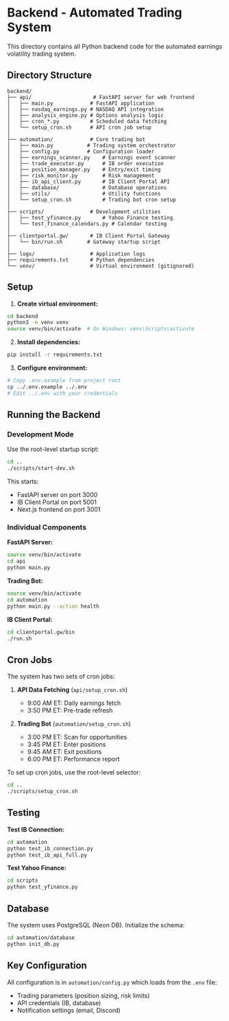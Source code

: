 # Backend - Automated Trading System

This directory contains all Python backend code for the automated earnings volatility trading system.

## Directory Structure

```
backend/
├── api/                    # FastAPI server for web frontend
│   ├── main.py            # FastAPI application
│   ├── nasdaq_earnings.py # NASDAQ API integration
│   ├── analysis_engine.py # Options analysis logic
│   ├── cron_*.py          # Scheduled data fetching
│   └── setup_cron.sh      # API cron job setup
│
├── automation/            # Core trading bot
│   ├── main.py           # Trading system orchestrator
│   ├── config.py         # Configuration loader
│   ├── earnings_scanner.py    # Earnings event scanner
│   ├── trade_executor.py      # IB order execution
│   ├── position_manager.py    # Entry/exit timing
│   ├── risk_monitor.py        # Risk management
│   ├── ib_api_client.py       # IB Client Portal API
│   ├── database/              # Database operations
│   ├── utils/                 # Utility functions
│   └── setup_cron.sh          # Trading bot cron setup
│
├── scripts/               # Development utilities
│   ├── test_yfinance.py       # Yahoo Finance testing
│   └── test_finance_calendars.py # Calendar testing
│
├── clientportal.gw/       # IB Client Portal Gateway
│   └── bin/run.sh        # Gateway startup script
│
├── logs/                  # Application logs
├── requirements.txt       # Python dependencies
└── venv/                  # Virtual environment (gitignored)
```

## Setup

1. **Create virtual environment:**
```bash
cd backend
python3 -m venv venv
source venv/bin/activate  # On Windows: venv\Scripts\activate
```

2. **Install dependencies:**
```bash
pip install -r requirements.txt
```

3. **Configure environment:**
```bash
# Copy .env.example from project root
cp ../.env.example ../.env
# Edit ../.env with your credentials
```

## Running the Backend

### Development Mode

Use the root-level startup script:
```bash
cd ..
./scripts/start-dev.sh
```

This starts:
- FastAPI server on port 3000
- IB Client Portal on port 5001
- Next.js frontend on port 3001

### Individual Components

**FastAPI Server:**
```bash
source venv/bin/activate
cd api
python main.py
```

**Trading Bot:**
```bash
source venv/bin/activate
cd automation
python main.py --action health
```

**IB Client Portal:**
```bash
cd clientportal.gw/bin
./run.sh
```

## Cron Jobs

The system has two sets of cron jobs:

1. **API Data Fetching** (`api/setup_cron.sh`)
   - 9:00 AM ET: Daily earnings fetch
   - 3:50 PM ET: Pre-trade refresh

2. **Trading Bot** (`automation/setup_cron.sh`)
   - 3:00 PM ET: Scan for opportunities
   - 3:45 PM ET: Enter positions
   - 9:45 AM ET: Exit positions
   - 6:00 PM ET: Performance report

To set up cron jobs, use the root-level selector:
```bash
cd ..
./scripts/setup_cron.sh
```

## Testing

**Test IB Connection:**
```bash
cd automation
python test_ib_connection.py
python test_ib_api_full.py
```

**Test Yahoo Finance:**
```bash
cd scripts
python test_yfinance.py
```

## Database

The system uses PostgreSQL (Neon DB). Initialize the schema:
```bash
cd automation/database
python init_db.py
```

## Key Configuration

All configuration is in `automation/config.py` which loads from the `.env` file:
- Trading parameters (position sizing, risk limits)
- API credentials (IB, database)
- Notification settings (email, Discord)